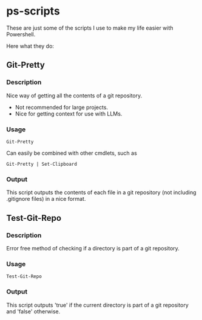 # ps-scripts

These are just some of the scripts I use to make my life easier with Powershell.

Here what they do:

## Git-Pretty
### Description
Nice way of getting all the contents of a git repository. 
- Not recommended for large projects.
- Nice for getting context for use with LLMs.

### Usage
```
Git-Pretty
```

Can easily be combined with other cmdlets, such as
```
Git-Pretty | Set-Clipboard
```

### Output
This script outputs the contents of each file in a git repository (not including .gitignore files) in a nice format.


## Test-Git-Repo
### Description
Error free method of checking if a directory is part of a git repository.

### Usage
```
Test-Git-Repo
```

### Output
This script outputs 'true' if the current directory is part of a git repository and 'false' otherwise.
